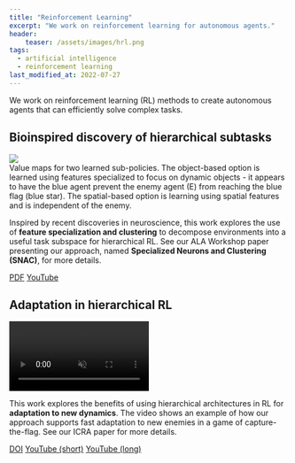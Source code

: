 ```yaml
---
title: "Reinforcement Learning"
excerpt: "We work on reinforcement learning for autonomous agents."
header:
    teaser: /assets/images/hrl.png
tags:
  - artificial intelligence
  - reinforcement learning
last_modified_at: 2022-07-27
---
```


We work on reinforcement learning (RL) methods to create autonomous agents that can efficiently solve complex tasks.

## Bioinspired discovery of hierarchical subtasks

<figure-full-caption>
	<a href="{{ site.url }}{{ site.baseurl }}/assets/images/snac.png"><img src="{{ site.url }}{{ site.baseurl }}/assets/images/snac.png"></a>
	<figcaption>Value maps for two learned sub-policies. The object-based option is learned using features specialized to focus on dynamic objects - it appears to have the blue agent prevent the enemy agent (E) from reaching the blue flag (blue star). The spatial-based option is learning using spatial features and is independent of the enemy.</figcaption>
</figure-full-caption>

Inspired by recent discoveries in neuroscience, this work explores the use of **feature specialization and clustering** to decompose environments into a useful task subspace for hierarchical RL. See our ALA Workshop paper presenting our approach, named **Specialized Neurons and Clustering (SNAC)**, for more details.

<div class="row">
    <a href="https://ala2022.github.io/papers/ALA2022_paper_41.pdf" class="button_general">PDF</a>
    <a href="https://youtu.be/XLEL1I5kaDM" class="button_general">YouTube</a>
</div>

## Adaptation in hierarchical RL

<video muted autoplay="autoplay" loop="loop" width="50%" controls>
  <source src="/assets/videos/hrl.mp4" type="video/mp4">
</video>

This work explores the benefits of using hierarchical architectures in RL for **adaptation to new dynamics**. The video shows an example of how our approach supports fast adaptation to new enemies in a game of capture-the-flag. See our ICRA paper for more details.

<div class="row">
    <a href="https://doi.org/10.1109/ICRA40945.2020.9197052" class="button_general">DOI</a>
    <!-- <a href="https://github.com/raide-project/ctf_public" class="button_general">GitHub</a> -->
    <a href="https://youtu.be/BijWGu9xIpU" class="button_general">YouTube (short)</a>
    <a href="https://youtu.be/xzJLUpFknbQ" class="button_general">YouTube (long)</a>
</div>